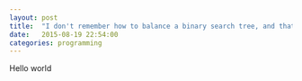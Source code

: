 ```yaml
---
layout: post
title:  "I don't remember how to balance a binary search tree, and that's perfectly OK'"
date:   2015-08-19 22:54:00
categories: programming
---
```

Hello world